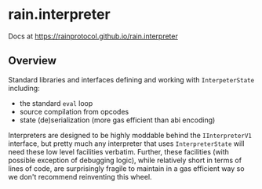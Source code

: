 # rain.interpreter

Docs at https://rainprotocol.github.io/rain.interpreter

## Overview

Standard libraries and interfaces defining and working with `InterpeterState` including:

- the standard `eval` loop
- source compilation from opcodes
- state (de)serialization (more gas efficient than abi encoding)

Interpreters are designed to be highly moddable behind the `IInterpreterV1`
interface, but pretty much any interpreter that uses `InterpreterState` will
need these low level facilities verbatim. Further, these facilities
(with possible exception of debugging logic), while relatively short in terms
of lines of code, are surprisingly fragile to maintain in a gas efficient way
so we don't recommend reinventing this wheel.
